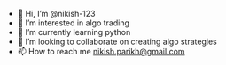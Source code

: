 - 👋 Hi, I’m @nikish-123
- 👀 I’m interested in algo trading
- 🌱 I’m currently learning python
- 💞️ I’m looking to collaborate on creating algo strategies
- 📫 How to reach me nikish.parikh@gmail.com

<!---
nikish-123/nikish-123 is a ✨ special ✨ repository because its `README.md` (this file) appears on your GitHub profile.
You can click the Preview link to take a look at your changes.
--->
